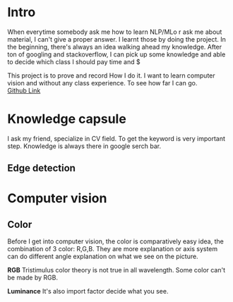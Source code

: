 # Intro
When everytime somebody ask me how to learn NLP/MLo r ask me about material, I can't give a proper answer. I learnt those by doing the project. In the beginning, there's always an idea walking ahead my knowledge. After ton of googling and stackoverflow, I can pick up some knowledge and able to decide which class I should pay time and $

This project is to prove and record How I do it. I want to learn computer vision and without any class experience. To see how far I can go.  
[Github Link](https://github.com/ChesterHsieh/pySteak)

# Knowledge capsule 
I ask my friend, specialize in CV field. To get the keyword is very important step. Knowledge is always there in google serch bar. 
## Edge detection
# Computer vision
## Color
Before I get into computer vision, the color is comparatively easy idea, the combination of 3 color: R,G,B. They are more explanation or axis system can do different angle explanation on what we see on the picture. 

**RGB** Tristimulus color theory is not true in all wavelength. Some color can't be made by RGB.

**Luminance** It's also import factor decide what you see.



<!--stackedit_data:
eyJoaXN0b3J5IjpbNTcxNjQyOTAzLC0xOTAyNzAzMDE0LDE1Mz
k3NzcyMjYsMTMxNzIxODIwNCwxNjQxMjgzNjAzLDE4MTI3MTI5
NzEsLTE4NTAxMTg5NDUsNTE0ODAzMzM3XX0=
-->